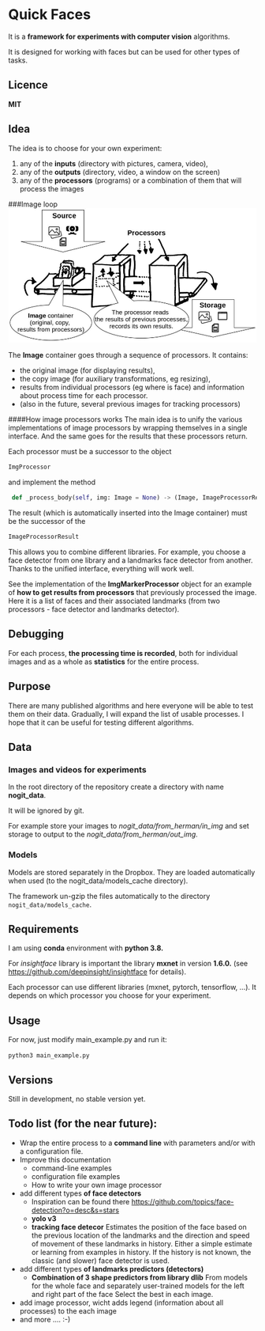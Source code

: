 # **Quick Faces**

It is a **framework for experiments with computer vision** algorithms.

It is designed for working with faces but can be used for other types of tasks.

## Licence
**MIT**
## Idea
The idea is to choose for your own experiment:
1) any of the **inputs** (directory with pictures, camera, video),
2) any of the **outputs** (directory, video, a window on the screen)
3) any of the **processors** (programs) or a combination of them that will process the images

###Image loop
<img src="doc/process.jpg"></img>

The **Image** container goes through a sequence of processors. It contains: 
* the original image (for displaying results), 
* the copy image (for auxiliary transformations, eg resizing), 
* results from individual processors (eg where is face) and information about process time for each processor.
* (also in the future, several previous images for tracking processors)

####How image processors works
The main idea is to unify the various implementations of image processors by wrapping themselves in a single interface. 
And the same goes for the results that these processors return.

Each processor must be a successor to the object
```python
ImgProcessor
```
and implement the method
```python
 def _process_body(self, img: Image = None) -> (Image, ImageProcessorResult):
```
The result (which is automatically inserted into the Image container) must be the successor of the
```python
ImageProcessorResult
```

This allows you to combine different libraries. For example, you choose a face detector from one library and 
a landmarks face detector from another. 
Thanks to the unified interface, everything will work well.

See the implementation of the **ImgMarkerProcessor** object for an example of **how to get results from processors** 
that previously processed the image. Here it is a list of faces and their associated landmarks 
(from two processors - face detector and landmarks detector).

## Debugging

For each process, **the processing time is recorded**, both for individual images and as a whole as **statistics** for the entire process.

## Purpose
There are many published algorithms and here everyone will be able to test them on their data.
Gradually, I will expand the list of usable processes.
I hope that it can be useful for testing different algorithms.

## Data

### Images and videos for experiments
In the root directory of the repository create a directory with name **nogit_data**.

It will be ignored by git.

For example store your images to _nogit_data/from_herman/in_img_ and set storage to output to the _nogit_data/from_herman/out_img_.  

### Models

Models are stored separately in the Dropbox. They are loaded automatically when used (to the nogit_data/models_cache directory).

The framework un-gzip the files automatically to the directory `nogit_data/models_cache`.

## Requirements

I am using **conda** environment with **python 3.8.**

For _insightface_ library is important the library **mxnet** in version **1.6.0.** 
(see https://github.com/deepinsight/insightface for details).

Each processor can use different libraries (mxnet, pytorch, tensorflow, ...). It depends on which processor you choose for your experiment.

## Usage
For now, just modify main_example.py and run it:

`python3 main_example.py`

## Versions
Still in development, no stable version yet.

## Todo list (for the near future):
- Wrap the entire process to a **command line** with parameters and/or with a configuration file.
- Improve this documentation
    - command-line examples
    - configuration file examples
    - How to write your own image processor
- add different types **of face detectors**
    - Inspiration can be found there https://github.com/topics/face-detection?o=desc&s=stars
    - **yolo v3**
    - **tracking face detecor** 
    Estimates the position of the face based on the previous location of the landmarks and the direction and speed of movement of these landmarks in history. Either a simple estimate or learning from examples in history. If the history is not known, the classic (and slower) face detector is used.
- add different types **of landmarks predictors (detectors)**
    - **Combination of 3 shape predictors from library dlib** 
    From models for the whole face and separately user-trained models for the left and right part of the face Select the best in each image.
- add image processor, wicht adds legend (information about all processes) to the each image
- and more .... :-)    
    